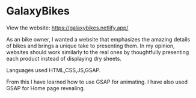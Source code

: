 # GalaxyBikes

View the website: https://galaxybikes.netlify.app/

As an bike owner, I wanted a website that emphasizes the amazing details of bikes and brings a unique take to presenting them. 
In my opinion, websites should work similarly to the real ones by thoughtfully presenting each product instead of displaying dry sheets.

Languages used HTML,CSS,JS,GSAP.

From this I have learned how to use GSAP for animating. I have also used GSAP for Home page revealing.


